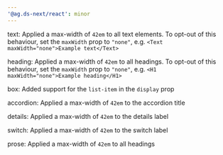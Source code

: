 ```yaml
---
'@ag.ds-next/react': minor
---
```



text: Applied a max-width of `42em` to all text elements. To opt-out of this behaviour, set the `maxWidth` prop to `"none"`, e.g. `<Text maxWidth="none">Example text</Text>`

heading: Applied a max-width of `42em` to all headings. To opt-out of this behaviour, set the `maxWidth` prop to `"none"`, e.g. `<H1 maxWidth="none">Example heading</H1>`

box: Added support for the `list-item` in the `display` prop

accordion: Applied a max-width of `42em` to the accordion title

details: Applied a max-width of `42em` to the details label

switch: Applied a max-width of `42em` to the switch label

prose: Applied a max-width of `42em` to all headings